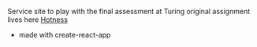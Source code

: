 Service site to play with the final assessment at Turing
original assignment lives here [Hotness](hotness.herokuapp.com)

* made with create-react-app